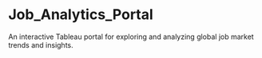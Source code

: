 # Job_Analytics_Portal
An interactive Tableau portal for exploring and analyzing global job market trends and insights.
